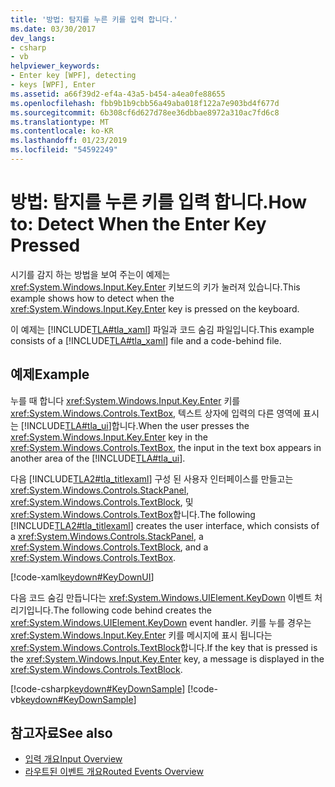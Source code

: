 ```yaml
---
title: '방법: 탐지를 누른 키를 입력 합니다.'
ms.date: 03/30/2017
dev_langs:
- csharp
- vb
helpviewer_keywords:
- Enter key [WPF], detecting
- keys [WPF], Enter
ms.assetid: a66f39d2-ef4a-43a5-b454-a4ea0fe88655
ms.openlocfilehash: fbb9b1b9cbb56a49aba018f122a7e903bd4f677d
ms.sourcegitcommit: 6b308cf6d627d78ee36dbbae8972a310ac7fd6c8
ms.translationtype: MT
ms.contentlocale: ko-KR
ms.lasthandoff: 01/23/2019
ms.locfileid: "54592249"
---
```

# <a name="how-to-detect-when-the-enter-key-pressed"></a><span data-ttu-id="f7456-102">방법: 탐지를 누른 키를 입력 합니다.</span><span class="sxs-lookup"><span data-stu-id="f7456-102">How to: Detect When the Enter Key Pressed</span></span>
<span data-ttu-id="f7456-103">시기를 감지 하는 방법을 보여 주는이 예제는 <xref:System.Windows.Input.Key.Enter> 키보드의 키가 눌러져 있습니다.</span><span class="sxs-lookup"><span data-stu-id="f7456-103">This example shows how to detect when the <xref:System.Windows.Input.Key.Enter> key is pressed on the keyboard.</span></span>  
  
 <span data-ttu-id="f7456-104">이 예제는 [!INCLUDE[TLA#tla_xaml](../../../../includes/tlasharptla-xaml-md.md)] 파일과 코드 숨김 파일입니다.</span><span class="sxs-lookup"><span data-stu-id="f7456-104">This example consists of a [!INCLUDE[TLA#tla_xaml](../../../../includes/tlasharptla-xaml-md.md)] file and a code-behind file.</span></span>  
  
## <a name="example"></a><span data-ttu-id="f7456-105">예제</span><span class="sxs-lookup"><span data-stu-id="f7456-105">Example</span></span>  
 <span data-ttu-id="f7456-106">누를 때 합니다 <xref:System.Windows.Input.Key.Enter> 키를 <xref:System.Windows.Controls.TextBox>, 텍스트 상자에 입력의 다른 영역에 표시는 [!INCLUDE[TLA#tla_ui](../../../../includes/tlasharptla-ui-md.md)]합니다.</span><span class="sxs-lookup"><span data-stu-id="f7456-106">When the user presses the <xref:System.Windows.Input.Key.Enter> key in the <xref:System.Windows.Controls.TextBox>, the input in the text box appears in another area of the [!INCLUDE[TLA#tla_ui](../../../../includes/tlasharptla-ui-md.md)].</span></span>  
  
 <span data-ttu-id="f7456-107">다음 [!INCLUDE[TLA2#tla_titlexaml](../../../../includes/tla2sharptla-titlexaml-md.md)] 구성 된 사용자 인터페이스를 만들고는 <xref:System.Windows.Controls.StackPanel>, <xref:System.Windows.Controls.TextBlock>, 및 <xref:System.Windows.Controls.TextBox>합니다.</span><span class="sxs-lookup"><span data-stu-id="f7456-107">The following [!INCLUDE[TLA2#tla_titlexaml](../../../../includes/tla2sharptla-titlexaml-md.md)] creates the user interface, which consists of a <xref:System.Windows.Controls.StackPanel>, a <xref:System.Windows.Controls.TextBlock>, and a <xref:System.Windows.Controls.TextBox>.</span></span>  
  
 [!code-xaml[keydown#KeyDownUI](../../../../samples/snippets/csharp/VS_Snippets_Wpf/KeyDown/CSharp/Window1.xaml#keydownui)]  
  
 <span data-ttu-id="f7456-108">다음 코드 숨김 만듭니다는 <xref:System.Windows.UIElement.KeyDown> 이벤트 처리기입니다.</span><span class="sxs-lookup"><span data-stu-id="f7456-108">The following code behind creates the <xref:System.Windows.UIElement.KeyDown> event handler.</span></span>  <span data-ttu-id="f7456-109">키를 누를 경우는 <xref:System.Windows.Input.Key.Enter> 키를 메시지에 표시 됩니다는 <xref:System.Windows.Controls.TextBlock>합니다.</span><span class="sxs-lookup"><span data-stu-id="f7456-109">If the key that is pressed is the <xref:System.Windows.Input.Key.Enter> key, a message is displayed in the <xref:System.Windows.Controls.TextBlock>.</span></span>  
  
 [!code-csharp[keydown#KeyDownSample](../../../../samples/snippets/csharp/VS_Snippets_Wpf/KeyDown/CSharp/Window1.xaml.cs#keydownsample)]
 [!code-vb[keydown#KeyDownSample](../../../../samples/snippets/visualbasic/VS_Snippets_Wpf/KeyDown/VisualBasic/Window1.xaml.vb#keydownsample)]  
  
## <a name="see-also"></a><span data-ttu-id="f7456-110">참고자료</span><span class="sxs-lookup"><span data-stu-id="f7456-110">See also</span></span>
- [<span data-ttu-id="f7456-111">입력 개요</span><span class="sxs-lookup"><span data-stu-id="f7456-111">Input Overview</span></span>](../../../../docs/framework/wpf/advanced/input-overview.md)
- [<span data-ttu-id="f7456-112">라우트된 이벤트 개요</span><span class="sxs-lookup"><span data-stu-id="f7456-112">Routed Events Overview</span></span>](../../../../docs/framework/wpf/advanced/routed-events-overview.md)
